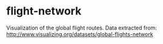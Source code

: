 flight-network
==============

Visualization of the global flight routes. Data extracted from: http://www.visualizing.org/datasets/global-flights-network
